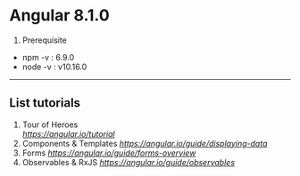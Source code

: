 # Angular 8.1.0
1. Prerequisite
  - npm -v : 6.9.0
  - node -v : v10.16.0

---
## List tutorials 
1. Tour of Heroes  
  *https://angular.io/tutorial*
2. Components & Templates
  *https://angular.io/guide/displaying-data*
3. Forms
  *https://angular.io/guide/forms-overview*
4. Observables & RxJS
  *https://angular.io/guide/observables*
